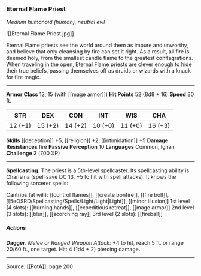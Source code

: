 ### Eternal Flame Priest
_Medium humanoid (human), neutral evil_

![[Eternal Flame Priest.jpg]]

Eternal Flame priests see the world around them as impure and unworthy, and believe that only cleansing by fire can set it right. As a result, all fire is deemed holy, from the smallest candle flame to the greatest conflagrations. When traveling in the open, Eternal Flame priests are clever enough to hide their true beliefs, passing themselves off as druids or wizards with a knack for fire magic.






---

**Armor Class** 12, 15 (with [[mage armor]])
**Hit Points** 52 (8d8 + 16)
**Speed** 30 ft.

| STR     | DEX     | CON     | INT     | WIS     | CHA     |
|---------|---------|---------|---------|---------|---------|
| 12 (+1) | 15 (+2) | 14 (+2) | 10 (+0) | 11 (+0) | 16 (+3) |

**Skills** [[deception]] +5, [[religion]] +2, [[intimidation]] +5
**Damage Resistances** fire
**Passive Perception** 10
**Languages** Common, Ignan
**Challenge** 3 (700 XP)

---

**Spellcasting.** The priest is a 5th-level spellcaster. Its spellcasting ability is Charisma (spell save DC 13, +5 to hit with spell attacks). It knows the following sorcerer spells:

Cantrips (at will): [[control flames]], [[create bonfire]], [[fire bolt]], [[5eOSRD/Spellcasting/Spells/Light/Light|Light]], [[minor illusion]]
1st level (4 slots): [[burning hands]], [[expeditious retreat]], [[mage armor]]
2nd level (3 slots): [[blur]], [[scorching ray]]
3rd level (2 slots): [[fireball]]

##### Actions
**Dagger**. _Melee or Ranged Weapon Attack:_ +4 to hit, reach 5 ft. or range 20/60 ft., one target. Hit: 4 (1d4 + 2) piercing damage.


---

Source: [[PotA]], page 200